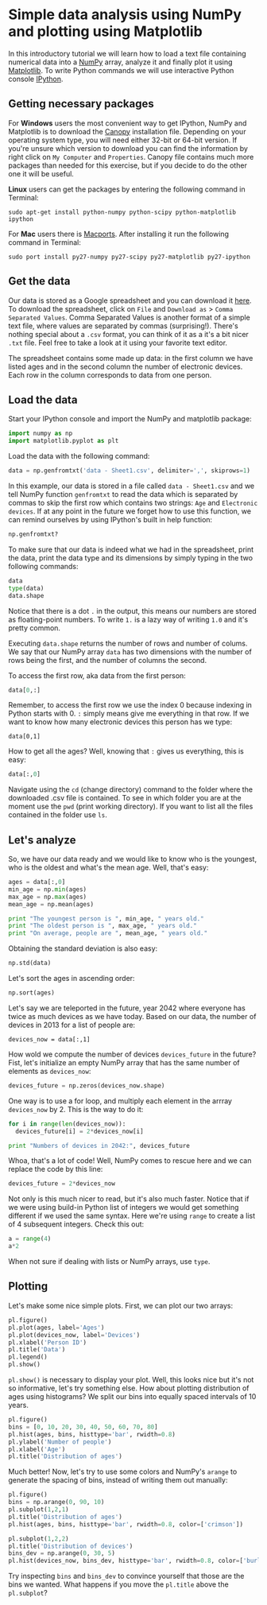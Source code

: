 Simple data analysis using NumPy and plotting using Matplotlib
===


In this introductory tutorial we will learn how to load a text file containing numerical data into a [NumPy](http://www.numpy.org/) array, 
analyze it and finally plot it using [Matplotlib](http://matplotlib.org/). 
To write Python commands we will use interactive Python console [IPython](http://ipython.org/).


Getting necessary packages
---
For **Windows** users the most convenient way to get IPython, NumPy and Matplotlib is to 
download the [Canopy](https://www.enthought.com/products/canopy/) installation file. 
Depending on your operating system type, you will need either 32-bit or 64-bit version.
If you're unsure which version to download you can find the information by right click on `My Computer` and `Properties`.
Canopy file contains much more packages than needed for this exercise, 
but if you decide to do the other one it will be useful.

**Linux** users can get the packages by entering the following command in Terminal:
```
sudo apt-get install python-numpy python-scipy python-matplotlib ipython 

```

For **Mac** users there is [Macports](http://www.macports.org/). After installing it run the following command in Terminal:
```
sudo port install py27-numpy py27-scipy py27-matplotlib py27-ipython
```


Get the data
---
Our data is stored as a Google spreadsheet and you can download it [here](https://docs.google.com/spreadsheet/ccc?key=0ArfNOZkGFBb0dGpyVVhGY1ZNMDh1dE5HMzRrQTk0YVE&usp=sharing). 
To download the spreadsheet, click on `File` and `Download as` > `Comma Separated Values`. 
Comma Separated Values is another format of a simple text file, where values are separated by commas (surprising!). 
There's nothing special about a `.csv` format, you can think of it as a it's a bit nicer `.txt` file.
Feel free to take a look at it using your favorite text editor.

The spreadsheet contains some made up data: in the first column we have listed ages and in the second 
column the number of electronic devices. Each row in the column corresponds to data from one person.


Load the data
---
Start your IPython console and import the NumPy and matplotlib package:

```python
import numpy as np
import matplotlib.pyplot as plt
```

Load the data with the following command:
```python
data = np.genfromtxt('data - Sheet1.csv', delimiter=',', skiprows=1)
```

In this example, our data is stored in a file called `data - Sheet1.csv` and 
we tell NumPy function `genfromtxt` to read the data which is separated by commas to skip the first row which 
contains two strings: `Age` and `Electronic devices`. 
If at any point in the future we forget how to use this function, we can remind ourselves by using IPython's built in help function:
```python
np.genfromtxt?
```

To make sure that our data is indeed what we had in the spreadsheet, 
print the data, print the data type and its dimensions by simply typing in the two following commands:
```python
data
type(data)
data.shape
```
Notice that there is a dot `.` in the output, this means our numbers are stored as floating-point numbers. 
To write `1.` is a lazy way of writing `1.0` and it's pretty common. 

Executing `data.shape` returns the number of rows and number of colums. 
We say that our NumPy array `data` has two dimensions with the number of rows being the first, and the number of columns the second.

To access the first row, aka data from the first person:

```python
data[0,:]
```

Remember, to access the first row we use the index 0 because indexing in Python starts with 0. 
`:` simply means give me everything in that row.
If we want to know how many electronic devices this person has we type:
```
data[0,1]
```

How to get all the ages? Well, knowing that `:` gives us everything, this is easy:
```python
data[:,0]
```

Navigate using the `cd` (change directory) command to the folder where the downloaded .csv file is contained. 
To see in which folder you are at the moment use the `pwd` (print working directory). 
If you want to list all the files contained in the folder use `ls`.


Let's analyze
---
So, we have our data ready and we would like to know who is the youngest, who is the oldest and what's the mean age. 
Well, that's easy:

```python
ages = data[:,0]
min_age = np.min(ages)
max_age = np.max(ages)
mean_age = np.mean(ages)

print "The youngest person is ", min_age, " years old."
print "The oldest person is ", max_age, " years old."
print "On average, people are ", mean_age, " years old."
```

Obtaining the standard deviation is also easy:
```python
np.std(data)
```

Let's sort the ages in ascending order:
```python
np.sort(ages)
```

Let's say we are teleported in the future, year 2042 where everyone has twice as much devices as we have today.
Based on our data, the number of devices in 2013 for a list of people are:
```
devices_now = data[:,1]
```

How wold we compute the number of devices `devices_future` in the future?
Fist, let's initialize an empty NumPy array that has the same number of elements as `devices_now`:

```python
devices_future = np.zeros(devices_now.shape)
```

One way is to use a for loop, and multiply each element in the arrray `devices_now` by 2.
This is the way to do it:
``` python
for i in range(len(devices_now)):
  devices_future[i] = 2*devices_now[i]

print "Numbers of devices in 2042:", devices_future
```

Whoa, that's a lot of code! Well, NumPy comes to rescue here and we can replace the code by this line:
```python
devices_future = 2*devices_now
```
Not only is this much nicer to read, but it's also much faster. 
Notice that if we were using build-in Python list of integers we would get something different if we used the same syntax.
Here we're using `range` to create a list of 4 subsequent integers. Check this out:

```python
a = range(4)
a*2
```

When not sure if dealing with lists or NumPy arrays, use `type`.

Plotting
---
Let's make some nice simple plots. First, we can plot our two arrays:

```python
pl.figure()
pl.plot(ages, label='Ages')
pl.plot(devices_now, label='Devices')
pl.xlabel('Person ID')
pl.title('Data')
pl.legend()
pl.show()
```

`pl.show()` is necessary to display your plot. Well, this looks nice but it's not so informative, let's try something else. How about plotting distribution of ages using histograms?
We split our bins into equally spaced intervals of 10 years.

```python
pl.figure()
bins = [0, 10, 20, 30, 40, 50, 60, 70, 80]
pl.hist(ages, bins, histtype='bar', rwidth=0.8)
pl.ylabel('Number of people')
pl.xlabel('Age')
pl.title('Distribution of ages')
```

Much better! Now, let's try to use some colors and NumPy's `arange` to generate the spacing of bins, instead of writing them out manually:

```python
pl.figure()
bins = np.arange(0, 90, 10)
pl.subplot(1,2,1)
pl.title('Distribution of ages')
pl.hist(ages, bins, histtype='bar', rwidth=0.8, color=['crimson'])

pl.subplot(1,2,2)
pl.title('Distribution of devices')
bins_dev = np.arange(0, 30, 5)
pl.hist(devices_now, bins_dev, histtype='bar', rwidth=0.8, color=['burlywood'])
```

Try inspecting `bins` and `bins_dev` to convince yourself that those are the bins we wanted. 
What happens if you move the `pl.title` above the `pl.subplot`? 

